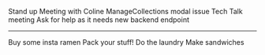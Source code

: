 Stand up
Meeting with Coline
ManageCollections modal issue
Tech Talk meeting
Ask for help as it needs new backend endpoint

____
Buy some insta ramen
Pack your stuff!
Do the laundry
Make sandwiches